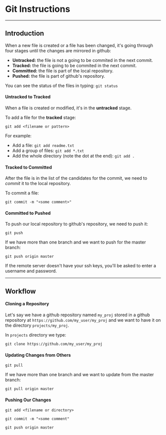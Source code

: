 Git Instructions
================

---

Introduction
------------

When a new file is created or a file has been changed, it's going through four stages until the changes are mirrored in github:

* **Untracked:** the file is not a going to be commited in the next commit. 
* **Tracked:** the file is going to be commited in the next commit.
* **Committed:** the file is part of the local repository.
* **Pushed:** the file is part of github's repository.

You can see the status of the files in typing: `git status`

#### Untracked to Tracked ####

When a file is created or modified, it's in the **untracked** stage.

To add a file for the **tracked** stage:

`git add <filename or pattern>`

For example:

* Add a file: `git add readme.txt`
* Add a group of files: `git add *.txt`
* Add the whole directory (note the dot at the end): `git add .`

#### Tracked to Committed ####

After the file is in the list of the candidates for the commit, we need to *commit* it to the local repository.

To commit a file:

`git commit -m "<some comment>"`

#### Committed to Pushed ####

To push our local repository to github's repository, we need to push it:

`git push`

If we have more than one branch and we want to push for the master branch:

`git push origin master`

If the remote server doesn't have your ssh keys, you'll be asked to enter a username and password.

---

Workflow
--------

#### Cloning a Repository ####

Let's say we have a github repository named `my_proj` stored in a github repository at `https://github.com/my_user/my_proj` and we want to have it on the directory `projects/my_proj`.

In `projects` directory we type:

`git clone https://github.com/my_user/my_proj`

#### Updating Changes from Others ####

`git pull`

If we have more than one branch and we want to update from the master branch:

`git pull origin master`

#### Pushing Our Changes ####

`git add <filename or directory>`

`git commit -m "<some comment"`

`git push origin master` 